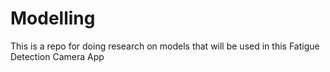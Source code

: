 # Modelling
This is a repo for doing research on models that will be used in this Fatigue Detection Camera App
